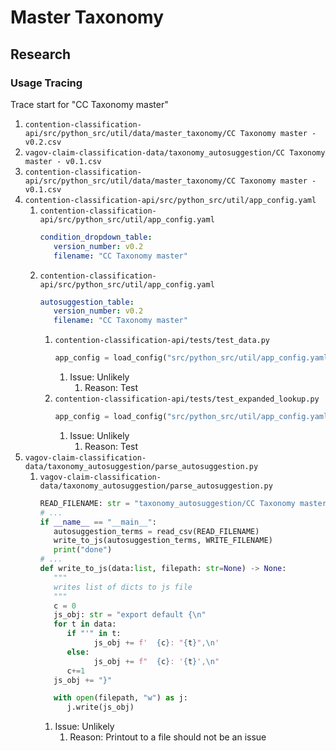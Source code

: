 # Master Taxonomy

## Research

### Usage Tracing

Trace start for "CC Taxonomy master"

1. `contention-classification-api/src/python_src/util/data/master_taxonomy/CC Taxonomy master - v0.2.csv`
1. `vagov-claim-classification-data/taxonomy_autosuggestion/CC Taxonomy master - v0.1.csv`
1. `contention-classification-api/src/python_src/util/data/master_taxonomy/CC Taxonomy master - v0.1.csv`
1. `contention-classification-api/src/python_src/util/app_config.yaml`
   1. `contention-classification-api/src/python_src/util/app_config.yaml`
      ```yaml
      condition_dropdown_table:
         version_number: v0.2
         filename: "CC Taxonomy master"
      ```
   1. `contention-classification-api/src/python_src/util/app_config.yaml`
      ```yaml
      autosuggestion_table:
         version_number: v0.2
         filename: "CC Taxonomy master"
      ```
      1. `contention-classification-api/tests/test_data.py`
         ```python
         app_config = load_config("src/python_src/util/app_config.yaml")
         ```
         1. Issue: Unlikely
            1. Reason: Test
      2. `contention-classification-api/tests/test_expanded_lookup.py`
         ```python
         app_config = load_config("src/python_src/util/app_config.yaml")
         ```
         1. Issue: Unlikely
            1. Reason: Test
2. `vagov-claim-classification-data/taxonomy_autosuggestion/parse_autosuggestion.py`
   1. `vagov-claim-classification-data/taxonomy_autosuggestion/parse_autosuggestion.py`
      ```python
      READ_FILENAME: str = "taxonomy_autosuggestion/CC Taxonomy master - v0.1.csv"
      # ...
      if __name__ == "__main__":
         autosuggestion_terms = read_csv(READ_FILENAME)
         write_to_js(autosuggestion_terms, WRITE_FILENAME)
         print("done")
      # ...
      def write_to_js(data:list, filepath: str=None) -> None:
         """
         writes list of dicts to js file
         """
         c = 0
         js_obj: str = "export default {\n"
         for t in data:
            if "'" in t:
                  js_obj += f'  {c}: "{t}",\n'
            else:
                  js_obj += f"  {c}: '{t}',\n"
            c+=1
         js_obj += "}"

         with open(filepath, "w") as j:
            j.write(js_obj)
      ```
      1. Issue: Unlikely
         1. Reason: Printout to a file should not be an issue
